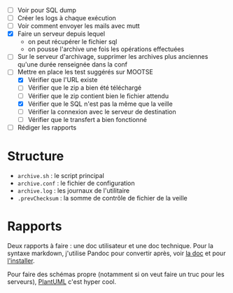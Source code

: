 - [ ] Voir pour SQL dump
- [ ] Créer les logs à chaque exécution
- [ ] Voir comment envoyer les mails avec mutt
- [x] Faire un serveur depuis lequel
  - on peut récupérer le fichier sql
  - on pousse l'archive une fois les opérations effectuées
- [ ] Sur le serveur d'archivage, supprimer les archives plus anciennes qu'une durée renseignée dans la conf
- [ ] Mettre en place les test suggérés sur MOOTSE
    - [x] Vérifier que l'URL existe
    - [ ] Vérifier que le zip a bien été téléchargé
    - [ ] Vérifier que le zip contient bien le fichier attendu
    - [x] Vérifier que le SQL n'est pas la même que la veille
    - [ ] Vérifier la connexion avec le serveur de destination
    - [ ] Vérifier que le transfert a bien fonctionné
- [ ] Rédiger les rapports

# Structure

- `archive.sh` : le script principal
- `archive.conf` : le fichier de configuration
- `archive.log` : les journaux de l'utilitaire
- `.prevChecksum` : la somme de contrôle de fichier de la veille

# Rapports

Deux rapports à faire : une doc utilisateur et une doc technique. Pour la syntaxe markdown, j'utilise Pandoc pour convertir après, voir [la doc](https://pandoc.org/MANUAL.html) et pour [l'installer](https://pandoc.org/installing.html).

Pour faire des schémas propre (notamment si on veut faire un truc pour les serveurs), [PlantUML](https://plantuml.com/fr/) c'est hyper cool.
